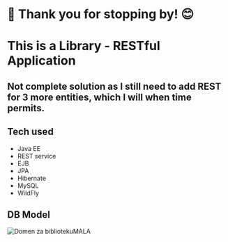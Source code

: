 # 👋 Thank you for stopping by! 😊

# This is a Library - RESTful Application
## Not complete solution as I still need to add REST for 3 more entities, which I will when time permits.
## Tech used 
- Java EE
- REST service
- EJB
- JPA
- Hibernate
- MySQL
- WildFly

## DB Model

![Domen za bibliotekuMALA](https://github.com/DataBora/library/assets/94956337/eddd4459-a13a-46bb-a92d-d2f1230dc061)
